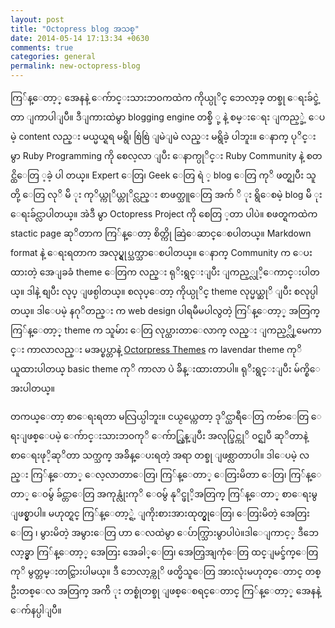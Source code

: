 ```yaml
---
layout: post
title: "Octopress blog အသစ္"
date: 2014-05-14 17:13:34 +0630
comments: true
categories: general
permalink: new-octopress-blog
---
```

ကြ်န္ေတာ့္ အေနနဲ့ ေက်ာင္းသားဘ၀ကထဲက ကိုယ္ပုိင္ ဘေလာ့ခ္ တစ္ခု ေရးခ်င္ခဲ့ တာ ျကာပါျပီ။ ဒီျကားထဲမွာ blogging engine တစ္ခ်ိ  ု့ နဲ့ စမ္းေရး ျကည့္ခဲ့ ေပမဲ့ content လည္း မယ္မယ္ရရ မရွိ၊ စြဲစြဲ ျမဲျမဲ လည္း မရွိခဲ့ ပါဘူး။ ေနာက္ ပုိင္း မွာ Ruby Programming ကို စေလ့လာ ျပီး ေနာက္ပုိင္း Ruby Community နဲ့ စတင္ထိေတြ ့ခဲ့ ပါ တယ္။ Expert ေတြ၊ Geek ေတြ ရဲ ့ blog ေတြ ကုိ ဖတ္ရျပီး သူတို့ ေတြ လုိ မ်ိ  ုး ကုိယ္ကုိယ္တုိင္လည္း စာဖတ္သူေတြ အက် ိ ုး ရွိေစမဲ့ blog မ်ိ  ုး ေရးခ်င္လာပါတယ္။ အဲဒီ မွာ Octopress Project ကို စေတြ ့တာ ပါပဲ။ စဖတ္ရကထဲက stactic page ဆုိတာက ကြ်န္ေတာ့ စိတ္ကို ဆြဲေဆာင္ေစပါတယ္။ Markdown format နဲ့ ေရးရတာက အလုပ္ရွုပ္သက္သာေစပါတယ္။ ေနာက္ Community က ေပးထားတဲ့ အေျခခံ theme ေတြက လည္း ရုိးရွင္းျပီး ျကည့္လုိ့ေကာင္းပါတယ္။ ဒါနဲ့ စျပီး လုပ္ ျဖစ္ပါတယ္။ စလုပ္ေတာ့ ကိုယ္ပုိင္ theme လုပ္မယ္ဆုိ ျပီး စလုပ္ပါတယ္။ ဒါေပမဲ့ နဂုိတည္း က web design ပါရမီမပါလွတဲ့ ကြ်န္ေတာ့္ အတြက္ ကြ်န္ေတာ့္ theme က သူမ်ား ေတြ လုပ္ထားတာေလာက္ လည္း ျကည့္လို့မေကာင္း ကာလာလည္း မအပ္စပ္တာနဲ့ [Octorpress Themes](http://octopressthemes.com) က lavendar theme ကုိ ယူထားပါတယ္ basic theme ကုိ ကာလာ ပဲ ခ်ိန္းထားတာပါ။ ရုိးရွင္းျပီး မ်က္စိေအးပါတယ္။

တကယ္ေတာ့ စာေရးရတာ မလြယ္ပါဘူး။ ငယ္ငယ္ကေတာ့ ဒုိင္ယာရီေတြ ကဗ်ာေတြ ေရးျဖစ္ေပမဲ့ ေက်ာင္းသားဘ၀ကုိ ေက်ာ္လြန္ျပီး အလုပ္ခြင္ကုိ ၀င္ရျပီ ဆုိတာနဲ့ စာေရးဖုိ့ဆုိတာ သက္သက္ အခ်ိန္ေပးရတဲ့ အရာ တစ္ခု ျဖစ္လာတာပါ။ ဒါေပမဲ့ လည္း ကြ်န္ေတာ္ ေလ့လာတာေတြ၊ ကြ်န္ေတာ္ ေတြးမိတာ ေတြ၊ ကြ်န္ေတာ္ ေ၀မ်ွ ခ်င္တာေတြ အကုန္လုံးကုိ ေ၀မွ် နုိင္ဖုိ့အတြက္ ကြ်န္ေတာ္ စာေရးမွ ျဖစ္မွာပါ။ မဟုတ္ရင္ ကြ်န္ေတာ့္ရဲ့  ျကိုးစားအားထုတ္မွုေတြ၊ ေတြးမိတဲ့ အေတြး ေတြ ၊ မွားမိတဲ့ အမွားေတြ ဟာ ေလထဲမွာ ေပ်ာက္သြားမွာပါပဲ။ဒါေျကာင့္ ဒီဘေလာ့ခ္မွာ ကြ်န္ေတာ့္ အေတြး အေခါ္ေတြ၊ အေတြ့အျကုံေတြ ထင္ျမင္ခ်က္ေတြကုိ မွတ္တမ္းတင္သြားပါမယ္။ ဒီ ဘေလာ့ခ္ကုိ ဖတ္မိသူေတြ အားလုံးမဟုတ္ေတာင္ တစ္ဦးတစ္ေလ အတြက္ အက်ိ  ုး တစ္စုံတစ္ခု ျဖစ္ေစရင္ေတာင္ ကြ်န္ေတာ့္ အေနနဲ့ ေက်နပ္ပါျပီ။ 



